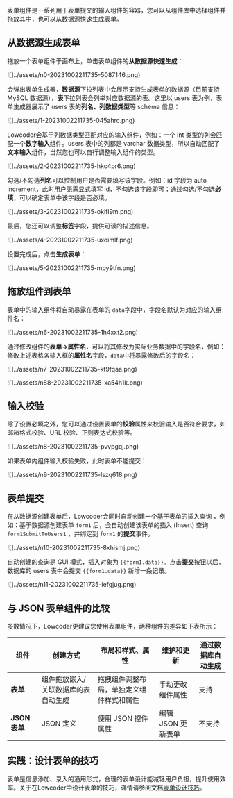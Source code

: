 表单组件是一系列用于表单提交的输入组件的容器，您可以从组件库中选择组件并拖放其中，也可以从数据源快速生成表单。

## 从数据源生成表单

拖放一个表单组件于画布上，单击表单组件的​**从数据源快速生成**​：

![]../assets/n0-20231002211735-5087146.png)​

会弹出表单生成器，**数据源**下拉列表中会展示支持生成表单的数据源（目前支持 MySQL 数据源），**表**下拉列表会列举对应数据源的表。这里以 users 表为例，表单生成器展示了 users 表的**列名、列数据类型**等 schema 信息：

![]../assets/1-20231002211735-045ahrc.png)​

Lowcoder会基于列数据类型匹配对应的输入组件，例如：一个 int 类型的列会匹配一个**数字输入**组件。users 表中的列都是 varchar 数据类型，所以自动匹配了**文本输入**组件，当然您也可以自行调整输入组件的类型。

![]../assets/2-20231002211735-hkc4pr6.png)​

勾选/不勾选**列名**可以控制用户是否需要填写该字段。例如：id 字段为 auto increment，此时用户无需显式填写 id，不勾选该字段即可；通过勾选/不勾选​**必填**​，可以确定表单中该字段是否必填。

![]../assets/3-20231002211735-okifl9m.png)​

最后，您还可以调整**标签**字段，提供可读的描述信息。

![]../assets/4-20231002211735-uxoimlf.png)​

设置完成后，点击​**生成表单**​：

![]../assets/5-20231002211735-mpy9tfn.png)​

## 拖放组件到表单

表单中的输入组件将自动暴露在表单的 `data`​ 字段中，字段名默认为对应的输入组件名：

![]../assets/n6-20231002211735-1h4xxt2.png)​

通过修改组件的​**表单-&gt;属性名**​，可以将其修改为实际业务数据中的字段名，例如：修改上述表格各输入框的**属性名**字段，`data`​ 中将暴露修改后的字段名：

![]../assets/n7-20231002211735-kt9fqaa.png)​

![]../assets/n88-20231002211735-xa54h1k.png)​

## 输入校验

除了设置必填之外，您可以通过设置表单的**校验**属性来校验输入是否符合要求，如邮箱格式校验、URL 校验、正则表达式校验等。

![]../assets/n8-20231002211735-pvvpgqj.png)​

如果表单内组件输入校验失败，此时表单不能提交：

![]../assets/n9-20231002211735-lszq618.png)​

## 表单提交

在从数据源创建表单后，Lowcoder会同时自动创建一个基于表单的插入查询 ，例如：基于数据源创建表单 `form1`​ 后，会自动创建该表单的插入 (Insert) 查询 `form1SubmitToUsers1`​  ，并绑定到 `form1`​ 的**提交**事件。

![]../assets/n10-20231002211735-8xhismj.png)​

自动创建的查询是 GUI 模式，插入对象为 `{{form1.data}}`​ 。点击**提交**按钮以后，数据库的 users 表中会提交 `{{form1.data}}`​  新增一条记录。

![]../assets/n11-20231002211735-iefgjug.png)​

## 与 JSON 表单组件的比较

多数情况下，Lowcoder更建议您使用表单组件，两种组件的差异如下表所示：

|**组件**|**创建方式**|**布局和样式、属性**|**维护和更新**|**通过数据库自动生成**|
| ---| -------------------------------------| ------------------------------------------| --------------------| --------|
|**表单**|组件拖放嵌入/关联数据库的表自动生成|拖拽组件调整布局，单独定义组件样式和属性|手动更改组件属性|支持|
|**JSON** **表单**|JSON 定义|使用 JSON  控件属性|编辑 JSON 更新表单|不支持|

## 实践：设计表单的技巧

表单是信息添加、录入的通用形式，合理的表单设计能减轻用户负担，提升使用效率。关于在Lowcoder中设计表单的技巧，详情请参阅文档[表单设计技巧](../style/form-desgin.md)。